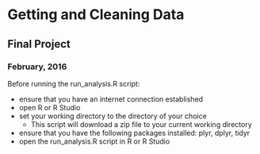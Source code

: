 # Getting and Cleaning Data
## Final Project
### February, 2016


Before running the run_analysis.R script:
  
* ensure that you have an internet connection established
* open R or R Studio
* set your working directory to the directory of your choice
    + This script will download a zip file to your current working directory
* ensure that you have the following packages installed: plyr, dplyr, tidyr
* open the run_analysis.R script in R or R Studio

